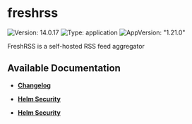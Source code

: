 # freshrss

![Version: 14.0.17](https://img.shields.io/badge/Version-14.0.17-informational?style=flat-square) ![Type: application](https://img.shields.io/badge/Type-application-informational?style=flat-square) ![AppVersion: "1.21.0"](https://img.shields.io/badge/AppVersion-"1.21.0"-informational?style=flat-square)

FreshRSS is a self-hosted RSS feed aggregator

## Available Documentation

- [**Changelog**](CHANGELOG)

- [**Helm Security**](container-security)

- [**Helm Security**](helm-security)

